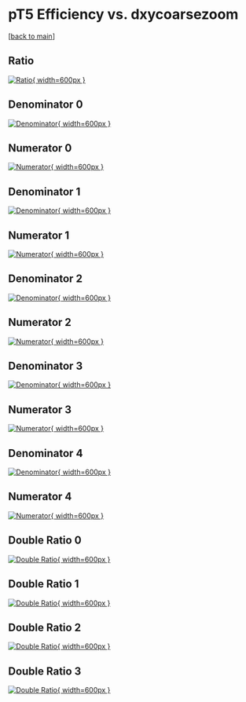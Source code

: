 # pT5 Efficiency vs. dxycoarsezoom

[[back to main](./)]



## Ratio

[![Ratio](../mtv/var/pT5_vtr_13_-1_eff_dxycoarsezoom.png){ width=600px }](../mtv/var/pT5_vtr_13_-1_eff_dxycoarsezoom.pdf)

## Denominator 0

[![Denominator](../mtv/den/pT5_vtr_13_-1_eff_dxycoarsezoom_den0.png){ width=600px }](../mtv/den/pT5_vtr_13_-1_eff_dxycoarsezoom_den0.pdf)

## Numerator 0

[![Numerator](../mtv/num/pT5_vtr_13_-1_eff_dxycoarsezoom_num0.png){ width=600px }](../mtv/num/pT5_vtr_13_-1_eff_dxycoarsezoom_num0.pdf)

## Denominator 1

[![Denominator](../mtv/den/pT5_vtr_13_-1_eff_dxycoarsezoom_den1.png){ width=600px }](../mtv/den/pT5_vtr_13_-1_eff_dxycoarsezoom_den1.pdf)

## Numerator 1

[![Numerator](../mtv/num/pT5_vtr_13_-1_eff_dxycoarsezoom_num1.png){ width=600px }](../mtv/num/pT5_vtr_13_-1_eff_dxycoarsezoom_num1.pdf)

## Denominator 2

[![Denominator](../mtv/den/pT5_vtr_13_-1_eff_dxycoarsezoom_den2.png){ width=600px }](../mtv/den/pT5_vtr_13_-1_eff_dxycoarsezoom_den2.pdf)

## Numerator 2

[![Numerator](../mtv/num/pT5_vtr_13_-1_eff_dxycoarsezoom_num2.png){ width=600px }](../mtv/num/pT5_vtr_13_-1_eff_dxycoarsezoom_num2.pdf)

## Denominator 3

[![Denominator](../mtv/den/pT5_vtr_13_-1_eff_dxycoarsezoom_den3.png){ width=600px }](../mtv/den/pT5_vtr_13_-1_eff_dxycoarsezoom_den3.pdf)

## Numerator 3

[![Numerator](../mtv/num/pT5_vtr_13_-1_eff_dxycoarsezoom_num3.png){ width=600px }](../mtv/num/pT5_vtr_13_-1_eff_dxycoarsezoom_num3.pdf)

## Denominator 4

[![Denominator](../mtv/den/pT5_vtr_13_-1_eff_dxycoarsezoom_den4.png){ width=600px }](../mtv/den/pT5_vtr_13_-1_eff_dxycoarsezoom_den4.pdf)

## Numerator 4

[![Numerator](../mtv/num/pT5_vtr_13_-1_eff_dxycoarsezoom_num4.png){ width=600px }](../mtv/num/pT5_vtr_13_-1_eff_dxycoarsezoom_num4.pdf)

## Double Ratio 0

[![Double Ratio](../mtv/ratio/pT5_vtr_13_-1_eff_dxycoarsezoom_ratio0.png){ width=600px }](../mtv/ratio/pT5_vtr_13_-1_eff_dxycoarsezoom_ratio0.pdf)

## Double Ratio 1

[![Double Ratio](../mtv/ratio/pT5_vtr_13_-1_eff_dxycoarsezoom_ratio1.png){ width=600px }](../mtv/ratio/pT5_vtr_13_-1_eff_dxycoarsezoom_ratio1.pdf)

## Double Ratio 2

[![Double Ratio](../mtv/ratio/pT5_vtr_13_-1_eff_dxycoarsezoom_ratio2.png){ width=600px }](../mtv/ratio/pT5_vtr_13_-1_eff_dxycoarsezoom_ratio2.pdf)

## Double Ratio 3

[![Double Ratio](../mtv/ratio/pT5_vtr_13_-1_eff_dxycoarsezoom_ratio3.png){ width=600px }](../mtv/ratio/pT5_vtr_13_-1_eff_dxycoarsezoom_ratio3.pdf)

